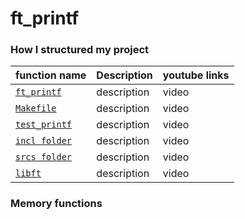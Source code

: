 # ft_printf

  ### How I structured my project
| function name | Description | youtube links |
 | ----------------------------- | ------------------------------------------------- | ------------------------------------------------------- |
   | [`ft_printf`](https://github.com/alessiotucci/ft_printf/blob/master/ft_printf.c) | description | video|
 | [`Makefile`](https://github.com/alessiotucci/ft_printf/blob/master/Makefile) | description | video|
 | [`test_printf`](https://github.com/alessiotucci/ft_printf/blob/master/test_printf.c) | description | video|
  | [`incl folder`](https://github.com/alessiotucci/ft_printf/blob/master/incl) | description | video| 
   | [`srcs folder`](https://github.com/alessiotucci/ft_printf/blob/master/srcs) | description | video| 
   | [`libft`](https://github.com/alessiotucci/libft_42) | description | video|
   ### Memory functions
